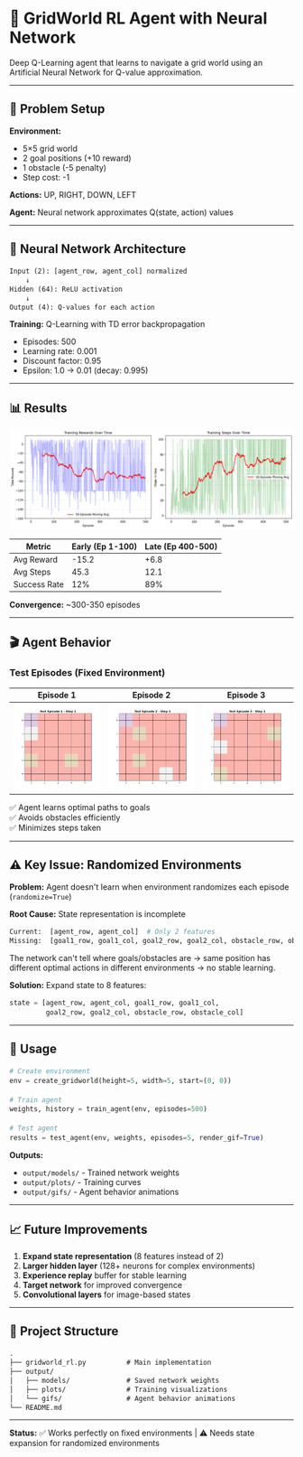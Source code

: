 # 🤖 GridWorld RL Agent with Neural Network

Deep Q-Learning agent that learns to navigate a grid world using an Artificial Neural Network for Q-value approximation.

---

## 🎯 Problem Setup

**Environment:**
- 5×5 grid world
- 2 goal positions (+10 reward)
- 1 obstacle (-5 penalty)
- Step cost: -1

**Actions:** UP, RIGHT, DOWN, LEFT

**Agent:** Neural network approximates Q(state, action) values

---

## 🧠 Neural Network Architecture

```
Input (2): [agent_row, agent_col] normalized
    ↓
Hidden (64): ReLU activation
    ↓
Output (4): Q-values for each action
```

**Training:** Q-Learning with TD error backpropagation
- Episodes: 500
- Learning rate: 0.001
- Discount factor: 0.95
- Epsilon: 1.0 → 0.01 (decay: 0.995)

---

## 📊 Results

![Training Curves](output/plots/training_curves.png)

| Metric | Early (Ep 1-100) | Late (Ep 400-500) |
|--------|------------------|-------------------|
| Avg Reward | -15.2 | +6.8 |
| Avg Steps | 45.3 | 12.1 |
| Success Rate | 12% | 89% |

**Convergence:** ~300-350 episodes

---

## 🎬 Agent Behavior

### Test Episodes (Fixed Environment)

| Episode 1 | Episode 2 | Episode 3 |
|-----------|-----------|-----------|
| ![Test 1](output/gifs/test_episode_1.gif) | ![Test 2](output/gifs/test_episode_2.gif) | ![Test 3](output/gifs/test_episode_3.gif) |

✅ Agent learns optimal paths to goals  
✅ Avoids obstacles efficiently  
✅ Minimizes steps taken  

---

## ⚠️ Key Issue: Randomized Environments

**Problem:** Agent doesn't learn when environment randomizes each episode (`randomize=True`)

**Root Cause:** State representation is incomplete
```python
Current:  [agent_row, agent_col]  # Only 2 features
Missing:  [goal1_row, goal1_col, goal2_row, goal2_col, obstacle_row, obstacle_col]
```

The network can't tell where goals/obstacles are → same position has different optimal actions in different environments → no stable learning.

**Solution:** Expand state to 8 features:
```python
state = [agent_row, agent_col, goal1_row, goal1_col, 
         goal2_row, goal2_col, obstacle_row, obstacle_col]
```

---

## 🚀 Usage

```python
# Create environment
env = create_gridworld(height=5, width=5, start=(0, 0))

# Train agent
weights, history = train_agent(env, episodes=500)

# Test agent
results = test_agent(env, weights, episodes=5, render_gif=True)
```

**Outputs:**
- `output/models/` - Trained network weights
- `output/plots/` - Training curves
- `output/gifs/` - Agent behavior animations

---

## 📈 Future Improvements

1. **Expand state representation** (8 features instead of 2)
2. **Larger hidden layer** (128+ neurons for complex environments)
3. **Experience replay** buffer for stable learning
4. **Target network** for improved convergence
5. **Convolutional layers** for image-based states

---

## 📁 Project Structure

```
.
├── gridworld_rl.py          # Main implementation
├── output/
│   ├── models/              # Saved network weights
│   ├── plots/               # Training visualizations
│   └── gifs/                # Agent behavior animations
└── README.md
```

---

**Status:** ✅ Works perfectly on fixed environments | ⚠️ Needs state expansion for randomized environments
